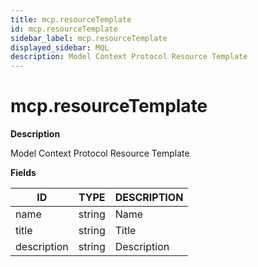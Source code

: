 ```yaml
---
title: mcp.resourceTemplate
id: mcp.resourceTemplate
sidebar_label: mcp.resourceTemplate
displayed_sidebar: MQL
description: Model Context Protocol Resource Template
---
```


# mcp.resourceTemplate

**Description**

Model Context Protocol Resource Template

**Fields**

| ID          | TYPE   | DESCRIPTION |
| ----------- | ------ | ----------- |
| name        | string | Name        |
| title       | string | Title       |
| description | string | Description |
